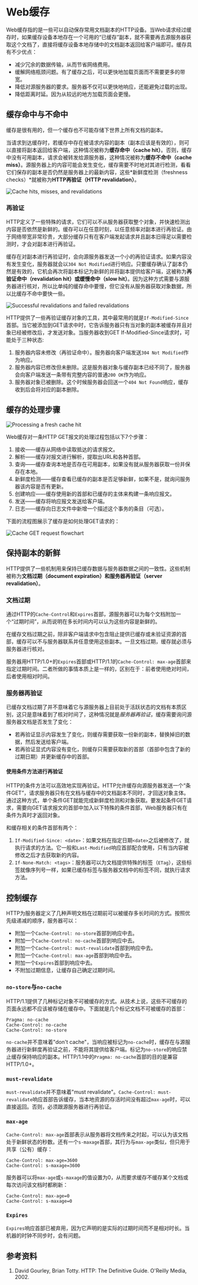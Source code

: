 # Web缓存
Web缓存指的是一些可以自动保存常用文档副本的HTTP设备。当Web请求经过缓存时，如果缓存设备本地存在一个可用的“已缓存”副本，就不需要再去源服务器获取这个文档了，直接将缓存设备本地存储中的文档副本返回给客户端即可。缓存具有不少优点：
* 减少冗余的数据传输，从而节省网络费用。
* 缓解网络瓶颈问题。有了缓存之后，可以更快地加载页面而不需要更多的带宽。
* 降低对源服务器的要求。服务器不仅可以更快地响应，还能避免过载的出现。
* 降低距离时延。因为从较远的地方加载页面会更慢。

## 缓存命中与不命中
缓存是很有用的，但一个缓存也不可能存储下世界上所有文档的副本。

当请求到达缓存时，若缓存中存在被请求内容的副本（副本应该是有效的），则可以直接将副本返回给客户端，这种情况被称为**缓存命中（cache hit）**。否则，缓存中没有可用副本，请求会被转发给源服务器，这种情况被称为**缓存不命中（cache miss）**。源服务器上的内容可能会发生变化，缓存需要不时地对其进行检测，看看它们保存的副本是否仍然是服务器上的最新内容，这些*新鲜度检测（freshness checks）*就被称为**HTTP再验证（HTTP revalidation）**。

![Cache hits, misses, and revalidations](images/cache-hits-misses-and-revalidations.png)

### 再验证
HTTP定义了一些特殊的请求，它们可以不从服务器获取整个对象，并快速检测出内容是否依然是新鲜的。缓存可以在任意时刻，以任意频率对副本进行再验证。由于网络带宽非常珍贵，大部分缓存只有在客户端发起请求并且副本旧得足以需要检测时，才会对副本进行再验证。

缓存在对副本进行再验证时，会向源服务器发送一个小的再验证请求。如果内容没有发生变化，服务器就会以`304 Not Modified`进行响应。只要缓存确认了副本仍然是有效的，它机会再次将副本标记为新鲜的并将副本提供给客户端，这被称为**再验证命中（revalidation hit）**或**缓慢命中（slow hit）**。因为这种方式需要与源服务器进行核对，所以比单纯的缓存命中要慢，但它没有从服务器获取对象数据，所以比缓存不命中要快一些。

![Successful revalidations and failed revalidations](images/successful-revalidations-and-failed-revalidations.png)

HTTP提供了一些再验证缓存对象的工具，其中最常用的就是`If-Modified-Since`首部。当它被添加到GET请求中时，它告诉服务器只有当对象的副本被缓存并且对象已经被修改后，才发送对象。当服务器收到GET If-Modified-Since请求时，可能处于三种状态:
1. 服务器内容未修改（再验证命中）。服务器向客户端发送`304 Not Modified`作为响应。
2. 服务器内容已修改但未删除。这是服务器对象与缓存副本已经不同了，服务器会向客户端发送一条带有完整内容的普通`200 OK`作为响应。
3. 服务器对象已被删除。这个时候服务器会回送一个`404 Not Found`响应，缓存收到后会将对应的副本删除。

## 缓存的处理步骤

![Processing a fresh cache hit](images/processing-a-fresh-cache-hit.png)

Web缓存对一条HTTP GET报文的处理过程包括以下7个步骤：
1. 接收——缓存从网络中读取抵达的请求报文。
2. 解析——缓存对报文进行解析，提取出URL和各种首部。
3. 查询——缓存查询本地是否存在可用副本，如果没有就从服务器获取一份并保存在本地。
4. 新鲜度检测——缓存查看已缓存的副本是否足够新鲜，如果不是，就询问服务器该内容是否有更新。
5. 创建响应——缓存使用新的首部和已缓存的主体来构建一条响应报文。
6. 发送——缓存将响应报文发送给客户端。
7. 日志——缓存向日志文件中新增一个描述这个事务的条目（可选）。

下面的流程图展示了缓存是如何处理GET请求的：

![Cache GET request flowchart](images/cache-get-request-flowchart.png)

## 保持副本的新鲜
HTTP提供了一些机制用来保持已缓存数据与服务器数据之间的一致性。这些机制被称为**文档过期（document expiration）**和**服务器再验证（server revalidation）**。

### 文档过期
通过HTTP的`Cache-Control`和`Expires`首部，源服务器可以为每个文档附加一个“过期时间”，从而说明在多长时间内可以认为这些内容是新鲜的。

在缓存文档过期之前，除非客户端请求中包含阻止提供已缓存或未验证资源的首部，缓存可以不与服务器联系并任意使用这些副本。一旦文档过期，缓存就必须与服务器进行核对。

服务器用HTTP/1.0+的`Expires`首部或HTTP/1.1的`Cache-Control: max-age`首部来指定过期时间。二者所做的事情本质上是一样的，区别在于：前者使用绝对时间，后者使用相对时间。

### 服务器再验证
已缓存文档过期了并不意味着它与源服务器上目前处于活跃状态的文档有本质区别，这只是意味着到了核对时间了，这种情况就是*服务器再验证*，缓存需要询问源服务器文档是否发生了变化：
* 若再验证显示内容发生了变化，则缓存需要获取一份新的副本，替换掉旧的数据，然后发送给客户端。
* 若再验证显式内容没有变化，则缓存只需要获取新的首部（首部中包含了新的过期日期）并更新缓存中的首部。

#### 使用条件方法进行再验证
HTTP的条件方法可以高效地实现再验证。HTTP允许缓存向源服务器发送一个“条件GET”，请求服务器只有在文档与缓存中的文档副本不同时，才回送对象主体。通过这种方式，单个条件GET就能完成新鲜度检测和对象获取。要发起条件GET请求，需要向GET请求报文的首部中加入以下特殊的条件首部，Web服务器只有在条件为真时才返回对象。

和缓存相关的条件首部有两个：
1. `If-Modified-Since: <date>`：如果文档在指定日期`<date>`之后被修改了，就执行请求的方法。它一般和`Last-Modified`响应首部配合使用，只有当内容被修改之后才去获取新的内容。
2. `If-None-Match: <tags>`：服务器可以为文档提供特殊的标签（`ETag`），这些标签就像序列号一样，如果已缓存标签与服务器文档中的标签不同，就执行请求方法。

## 控制缓存
HTTP为服务器定义了几种声明文档在过期前可以被缓存多长时间的方式。按照优先级递减的顺序，服务器可以：
* 附加一个`Cache-Control: no-store`首部到响应中去。
* 附加一个`Cache-Control: no-cache`首部到响应中去。
* 附加一个`Cache-Control: must-revalidate`首部到响应中去。
* 附加一个`Cache-Control: max-age`首部到响应中去。
* 附加一个`Expires`首部到响应中去。
* 不附加过期信息，让缓存自己确定过期时间。

### `no-store`与`no-cache`
HTTP/1.1提供了几种标记对象不可被缓存的方式。从技术上说，这些不可缓存的页面永远都不应该被存储在缓存中。下面就是几个标记文档不可被缓存的首部：
```
Pragma: no-cache
Cache-Control: no-cache
Cache-Control: no-store
```
`no-cache`并不意味着"don't cache"，当响应被标记为`no-cache`时，缓存在与源服务器进行新鲜度再验证之前，不能将其提供给客户端。标记为`no-store`的响应禁止缓存保持响应的副本。HTTP/1.1中的`Pragma: no-cache`首部的目的是兼容HTTP/1.0+。

### `must-revalidate`
`must-revalidate`并不意味着"must revalidate"。`Cache-Control: must-revalidate`响应首部告诉缓存，当本地资源的存活时间没有超过`max-age`时，可以直接返回。否则，必须跟源服务器进行再验证。

### `max-age`
`Cache-Control: max-age`首部表示从服务器将文档传来之时起，可以认为该文档处于新鲜状态的秒数。还有一个`s-maxage`首部，其行为与`max-age`类似，但只用于共享（公有）缓存：
```
Cache-Control: max-age=3600
Cache-Control: s-maxage=3600
```
服务器可以将`max-age`或`s-maxage`的值设置为0，从而要求缓存不缓存某个文档或每次访问该文档时都刷新：
```
Cache-Control: max-age=0
Cache-Control: s-maxage=0
```

### `Expires`
`Expires`响应首部已被弃用，因为它声明的是实际的过期时间而不是相对时长。当机器的时钟不同步时，会有问题。

## 参考资料
1. David Gourley, Brian Totty. HTTP: The Definitive Guide. O'Reilly Media, 2002.